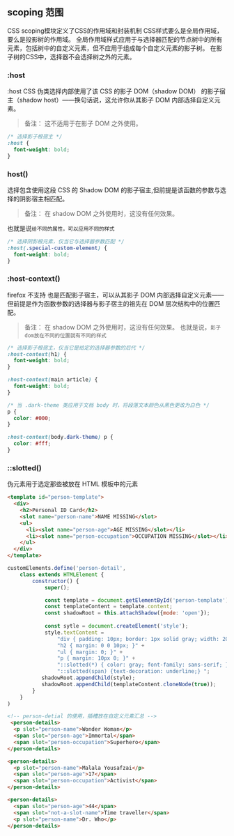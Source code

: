 ## scoping 范围
CSS scoping模块定义了CSS的作用域和封装机制
CSS样式要么是全局作用域，要么是投影树的作用域。
全局作用域样式应用于与选择器匹配的节点树中的所有元素，包括树中的自定义元素，但不应用于组成每个自定义元素的影子树。
在影子树的CSS中，选择器不会选择树之外的元素。

### :host
:host CSS 伪类选择内部使用了该 CSS 的影子 DOM（shadow DOM） 的影子宿主（shadow host）——换句话说，这允许你从其影子 DOM 内部选择自定义元素。
> 备注： 这不适用于在影子 DOM 之外使用。
```css
/* 选择影子根宿主 */
:host {
  font-weight: bold;
}

```
### host()
选择包含使用这段 CSS 的 Shadow DOM 的影子宿主,但前提是该函数的参数与选择的阴影宿主相匹配。
> 备注： 在 shadow DOM 之外使用时，这没有任何效果。

也就是说`给不同的属性，可以应用不同的样式`
```css
/* 选择阴影根元素，仅当它与选择器参数匹配 */
:host(.special-custom-element) {
  font-weight: bold;
}

```

### :host-context()
firefox 不支持
也是匹配影子宿主，可以从其影子 DOM 内部选择自定义元素——但前提是作为函数参数的选择器与影子宿主的祖先在 DOM 层次结构中的位置匹配。

> 备注： 在 shadow DOM 之外使用时，这没有任何效果。
也就是说，`影子dom放在不同的位置就有不同的样式`
```css
/* 选择影子根宿主，仅当它是给定的选择器参数的后代 */
:host-context(h1) {
  font-weight: bold;
}

:host-context(main article) {
  font-weight: bold;
}

/* 当 .dark-theme 类应用于文档 body 时，将段落文本颜色从黑色更改为白色 */
p {
  color: #000;
}

:host-context(body.dark-theme) p {
  color: #fff;
}

```

### ::slotted()
伪元素用于选定那些被放在 HTML 模板中的元素
```html
<template id="person-template">
  <div>
    <h2>Personal ID Card</h2>
    <slot name="person-name">NAME MISSING</slot>
    <ul>
      <li><slot name="person-age">AGE MISSING</slot></li>
      <li><slot name="person-occupation">OCCUPATION MISSING</slot></li>
    </ul>
  </div>
</template>

```
```javascript
customElements.define('person-detail', 
    class extends HTMLElement {
        constructor() {
            super();

            const template = document.getElementById('person-template');
            const templateContent = template.content;
            const shadowRoot = this.attachShadow({mode: 'open'});
            
            const sytle = document.createElement('style');
            style.textContent = 
                "div { padding: 10px; border: 1px solid gray; width: 200px; margin: 10px; }" +
                "h2 { margin: 0 0 10px; }" +
                "ul { margin: 0; }" +
                "p { margin: 10px 0; }" +
                "::slotted(*) { color: gray; font-family: sans-serif; } " +
                "::slotted(span) {text-decoration: underline;} ";
           shadowRoot.appendChild(style);
           shadowRoot.appendChild(templateContent.cloneNode(true));
        }
    }
)
```
```html
<!-- person-detial 的使用，插槽放在自定义元素汇总 -->
 <person-details>
  <p slot="person-name">Wonder Woman</p>
  <span slot="person-age">Immortal</span>
  <span slot="person-occupation">Superhero</span>
</person-details>

<person-details>
  <p slot="person-name">Malala Yousafzai</p>
  <span slot="person-age">17</span>
  <span slot="person-occupation">Activist</span>
</person-details>

<person-details>
  <span slot="person-age">44</span>
  <span slot="not-a-slot-name">Time traveller</span>
  <p slot="person-name">Dr. Who</p>
</person-details>

```